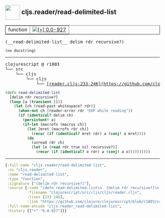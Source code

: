 ## <img width="48px" valign="middle" src="http://i.imgur.com/Hi20huC.png"> cljs.reader/read-delimited-list

 <table border="1">
<tr>
<td>function</td>
<td><a href="https://github.com/cljsinfo/api-refs/tree/0.0-927"><img valign="middle" alt="[+] 0.0-927" src="https://img.shields.io/badge/+-0.0--927-lightgrey.svg"></a> </td>
</tr>
</table>

 <samp>
(__read-delimited-list__ delim rdr recursive?)<br>
</samp>

```
(no docstring)
```

---

 <pre>
clojurescript @ r1803
└── src
    └── cljs
        └── cljs
            └── <ins>[reader.cljs:233-246](https://github.com/clojure/clojurescript/blob/r1803/src/cljs/cljs/reader.cljs#L233-L246)</ins>
</pre>

```clj
(defn read-delimited-list
  [delim rdr recursive?]
  (loop [a (transient [])]
    (let [ch (read-past whitespace? rdr)]
      (when-not ch (reader-error rdr "EOF while reading"))
      (if (identical? delim ch)
        (persistent! a)
        (if-let [macrofn (macros ch)]
          (let [mret (macrofn rdr ch)]
            (recur (if (identical? mret rdr) a (conj! a mret))))
          (do
            (unread rdr ch)
            (let [o (read rdr true nil recursive?)]
              (recur (if (identical? o rdr) a (conj! a o))))))))))
```


---

```clj
{:full-name "cljs.reader/read-delimited-list",
 :ns "cljs.reader",
 :name "read-delimited-list",
 :type "function",
 :signature ["[delim rdr recursive?]"],
 :source {:code "(defn read-delimited-list\n  [delim rdr recursive?]\n  (loop [a (transient [])]\n    (let [ch (read-past whitespace? rdr)]\n      (when-not ch (reader-error rdr \"EOF while reading\"))\n      (if (identical? delim ch)\n        (persistent! a)\n        (if-let [macrofn (macros ch)]\n          (let [mret (macrofn rdr ch)]\n            (recur (if (identical? mret rdr) a (conj! a mret))))\n          (do\n            (unread rdr ch)\n            (let [o (read rdr true nil recursive?)]\n              (recur (if (identical? o rdr) a (conj! a o))))))))))",
          :filename "clojurescript/src/cljs/cljs/reader.cljs",
          :lines [233 246],
          :link "https://github.com/clojure/clojurescript/blob/r1803/src/cljs/cljs/reader.cljs#L233-L246"},
 :full-name-encode "cljs.reader_read-delimited-list",
 :history [["+" "0.0-927"]]}

```
